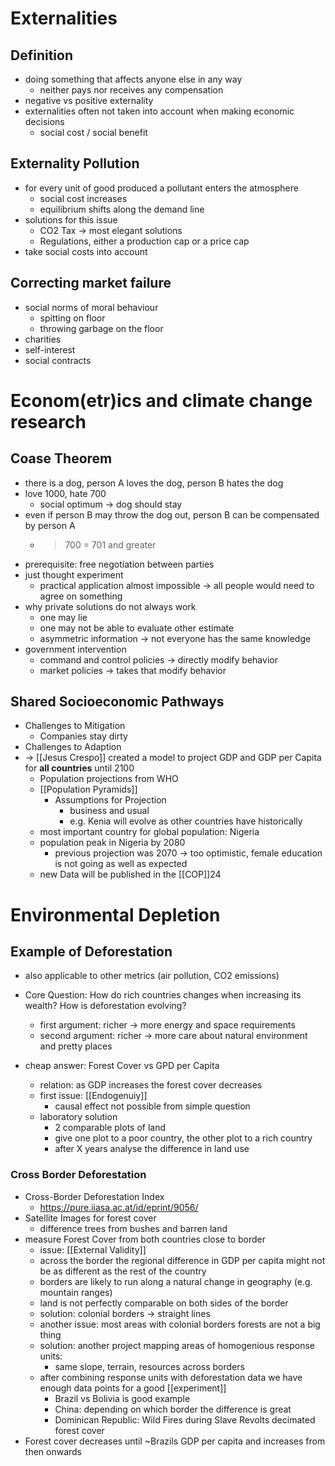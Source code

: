 # Externalities
## Definition
- doing something that affects anyone else in any way
	- neither pays nor receives any compensation
- negative vs positive externality
- externalities often not taken into account when making economic decisions
	- social cost / social benefit
## Externality Pollution
- for every unit of good produced a pollutant enters the atmosphere
	- social cost increases
	- equilibrium shifts along the demand line
- solutions for this issue
	- CO2 Tax -> most elegant solutions
	- Regulations, either a production cap or a price cap
- take social costs into account
## Correcting market failure
- social norms of moral behaviour
	- spitting on floor
	- throwing garbage on the floor
- charities
- self-interest
- social contracts

# Econom(etr)ics and climate change research

## Coase Theorem
- there is a dog, person A loves the dog, person B hates the dog
- love 1000, hate 700
	- social optimum -> dog should stay
- even if person B may throw the dog out, person B can be compensated by person A 
	- > 700 = 701 and greater
- prerequisite: free negotiation between parties
- just thought experiment
	- practical application almost impossible -> all people would need to agree on something
- why private solutions do not always work
	- one may lie
	- one may not be able to evaluate other estimate
	- asymmetric information -> not everyone has the same knowledge
- government intervention
	- command and control policies -> directly modify behavior
	- market policies -> takes that modify behavior
## Shared Socioeconomic Pathways
- Challenges to Mitigation 
	- Companies stay dirty
- Challenges to Adaption
- -> [[Jesus Crespo]] created a model to project GDP and GDP per Capita for **all countries** until 2100
	- Population projections from WHO
	- [[Population Pyramids]]
		- Assumptions for Projection
			- business and usual
			- e.g. Kenia will evolve as other countries have historically
	- most important country for global population: Nigeria
	- population peak in Nigeria by 2080
		- previous projection was 2070 -> too optimistic, female education is not going as well as expected
	- new Data will be published in the [[COP]]24 
# Environmental Depletion
## Example of Deforestation
- also applicable to other metrics (air pollution, CO2 emissions)

- Core Question: How do rich countries changes when increasing its wealth? How is deforestation evolving?
	- first argument: richer -> more energy and space requirements
	- second argument: richer -> more care about natural environment and pretty places
- cheap answer: Forest Cover vs GPD per Capita 
	- relation: as GDP increases the forest cover decreases
	- first issue: [[Endogenuiy]]
		- causal effect not possible from simple question
	- laboratory solution
		- 2 comparable plots of land
		- give one plot to a poor country, the other plot to a rich country
		- after X years analyse the difference in land use
### Cross Border Deforestation
- Cross-Border Deforestation Index
	- https://pure.iiasa.ac.at/id/eprint/9056/
- Satellite Images for forest cover
	- difference trees from bushes and barren land
- measure Forest Cover from both countries close to border
	- issue: [[External Validity]]
	- across the border the regional difference in GDP per capita might not be as different as the rest of the country
	- borders are likely to run along a natural change in geography (e.g. mountain ranges)
	- land is not perfectly comparable on both sides of the border
	- solution: colonial borders -> straight lines
	- another issue: most areas with colonial borders forests are not a big thing
	- solution: another project mapping areas of homogenious response units:
		- same slope, terrain, resources across borders
	- after combining response units with deforestation data we have enough data points for a good [[experiment]]
		- Brazil vs Bolivia is good example
		- China: depending on which border the difference is great
		- Dominican Republic: Wild Fires during Slave Revolts decimated forest cover 
- Forest cover decreases until ~Brazils GDP per capita and increases from then onwards
